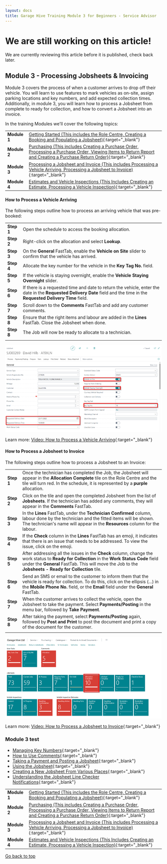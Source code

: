 ```yaml
---
layout: docs
title: Garage Hive Training Module 3 for Beginners - Service Advisor
--- 
```


<a name="top"></a>

# We are still working on this article!
We are currently reviewing this article before it is published, check back later.

## Module 3 - Processing Jobsheets & Invoicing

Module 3 covers the process of when a customer arrives to drop off their vehicle. You will learn to use features to mark vehicles as on-site, assign parking locations and key numbers, and add expected collection times. Additionally, in module 3, you will learn how to process a Jobsheet from complete to ready for collection, and how to convert a Jobsheet into an invoice.  

In the training Modules we'll cover the following topics:

   |              |                                                                                                                                                                                                               |
   | :----------- | :------------------------------------------------------------------------------------------------------------------------------------------------------------------------------------------------------------ |
   | **Module 1** | [Getting Started (This includes the Role Centre, Creating a Booking and Populating a Jobsheet)](garagehive-training.html){:target="_blank"}                                                                   |
   | **Module 2** | [Purchasing (This includes Creating a Purchase Order, Processing a Purchase Order, Viewing Items to Return Report and Creating a Purchase Return Order)](garagehive-training-module-2.html){:target="_blank"} |
   | **Module 3** | [Processing a Jobsheet and Invoice (This includes Processing a Vehicle Arriving, Processing a Jobsheet to Invoice)](garagehive-training-module-3.html){:target="_blank"}                                      |
   | **Module 4** | [Estimates and Vehicle Inspections (This Includes Creating an Estimate, Processing a Vehicle Inspection)](garagehive-training-module-4.html){:target="_blank"}                                                |

#### How to Process a Vehicle Arriving
The following steps outline how to process an arriving vehicle that was pre-booked:

   |            |                                                                                                                                                                             |
   | :--------- | :-------------------------------------------------------------------------------------------------------------------------------------------------------------------------- |
   | **Step 1** | Open the schedule to access the booking allocation.                                                                                                                         |
   | **Step 2** | Right-click on the allocation and select **Lookup**.                                                                                                                        |
   | **Step 3** | On the **General** FastTab, enable the **Vehicle on Site** slider to confirm that the vehicle has arrived.                                                                  |
   | **Step 4** | Allocate the key number for the vehicle in the **Key Tag No.** field.                                                                                                       |
   | **Step 5** | If the vehicle is staying overnight, enable the **Vehicle Staying Overnight** slider.                                                                                       |
   | **Step 6** | If there is a requested time and date to return the vehicle, enter the date in the **Requested Delivery Date** field and the time in the **Requested Delivery Time** field. |
   | **Step 7** | Scroll down to the **Comments** FastTab and add any customer comments.                                                                                                      |
   | **Step 8** | Ensure that the right items and labour are added in the **Lines** FastTab. Close the Jobsheet when done.                                                                    |
   | **Step 8** | The Job will now be ready to allocate to a technician.                                                                                                                      |
   |            |                                                                                                                                                                             |

   ![](media/garagehive-training-process-arriving-vehicle.png)

Learn more: [Video: How to Process a Vehicle Arriving](https://www.youtube.com/watch?v=pBSymFc-9m8){:target="_blank"}

#### How to Process a Jobsheet to Invoice
The following steps outline how to process a Jobsheet to an Invoice:

|            |                                                                                                                                                                                                                                                       |
| :--------- | :---------------------------------------------------------------------------------------------------------------------------------------------------------------------------------------------------------------------------------------------------- |
| **Step 1** | Once the technician has completed the Job, the Jobsheet will appear in the **Allocation Complete** tile on the Role Centre and the tile will turn red. In the schedule, it is represented by a **purple** allocation.                                 |
| **Step 2** | Click on the tile and open the completed Jobsheet from the list of **Jobsheets**. If the technician has added any comments, they will appear in the **Comments** FastTab.                                                                             |
| **Step 3** | In the **Lines** FastTab, under the **Technician Confirmed** column, labour done by the technician and the fitted items will be shown. The technician's name will appear in the **Resources** column for the labour.                                  |
| **Step 4** | If the **Check** column in the **Lines** FastTab has an emoji, it indicates that there is an issue that needs to be addressed. To view the issue, click on the emoji.                                                                                 |
| **Step 5** | After addressing all the issues in the **Check** column, change the work status to **Ready for Collection** in the **Work Status Code** field under the **General** FastTab. This will move the Job to the **Jobsheets - Ready for Collection** tile. |
| **Step 6** | Send an SMS or email to the customer to inform them that the vehicle is ready for collection. To do this, click on the ellipsis (...) in the **Mobile Phone No.** field, or the **Email** field under the **General** FastTab.                        |
| **Step 7** | When the customer arrives to collect the vehicle, open the Jobsheet to take the payment. Select **Payments/Posting** in the menu bar, followed by **Take Payment**.                                                                                   |
| **Step 8** | After taking the payment, select **Payments/Posting** again, followed by **Post and Print** to post the document and print a copy of the document for the customer.                                                                                   |
|            |                                                                                                                                                                                                                                                       |
   ![](media/garagehive-training-process-jobsheet-to-invoice.png)

Learn more: [Video: How to Process a Jobsheet to Invoice](https://www.youtube.com/watch?v=SdgMs_uS9Y0){:target="_blank"}

### Module 3 test

* [Managing Key Numbers](garagehive-managing-key-numbers-in-the-system.html){:target="_blank"}
* [How to Use Comments](garagehive-comments-extended.html){:target="_blank"}
* [Taking a Payment and Posting a Jobsheet](garagehive-jobsheet-taking-payment.html){:target="_blank"}
* [Using the Jobsheet](garagehive-create-a-jobsheet.html){:target="_blank"}
* [Creating a New Jobsheet From Various Places](garagehive-jobsheet-create-from-various-places.html){:target="_blank"}
* [Understanding the Jobsheet Line Checker Notifications](garagehive-line-checker.html){:target="_blank"}

|              |                                                                                                                                                                                                               |
| :----------- | :------------------------------------------------------------------------------------------------------------------------------------------------------------------------------------------------------------ |
| **Module 1** | [Getting Started (This includes the Role Centre, Creating a Booking and Populating a Jobsheet)](garagehive-training.html){:target="_blank"}                                                                   |
| **Module 2** | [Purchasing (This includes Creating a Purchase Order, Processing a Purchase Order, Viewing Items to Return Report and Creating a Purchase Return Order)](garagehive-training-module-2.html){:target="_blank"} |
| **Module 3** | [Processing a Jobsheet and Invoice (This includes Processing a Vehicle Arriving, Processing a Jobsheet to Invoice)](garagehive-training-module-3.html){:target="_blank"}                                      |
| **Module 4** | [Estimates and Vehicle Inspections (This Includes Creating an Estimate, Processing a Vehicle Inspection)](garagehive-training-module-4.html){:target="_blank"}                                                |


[Go back to top](#top)
